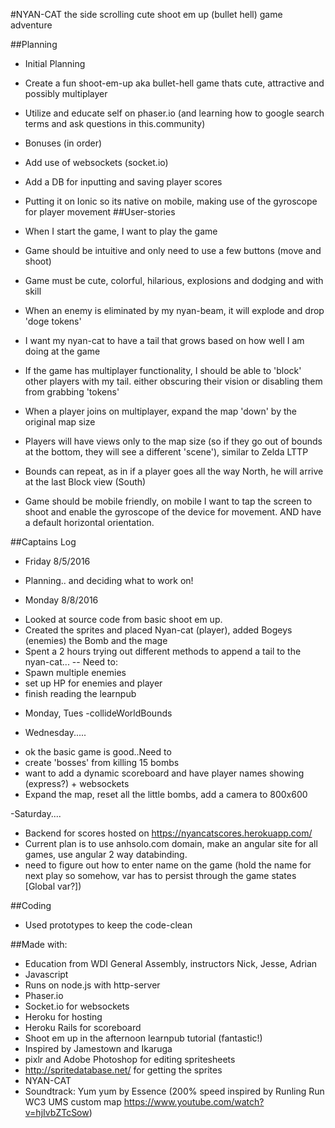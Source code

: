 #NYAN-CAT the side scrolling cute shoot em up (bullet hell) game adventure

##Planning
- Initial Planning
* Create a fun shoot-em-up aka bullet-hell game thats cute, attractive and possibly multiplayer

* Utilize and educate self on phaser.io (and learning how to google search terms and ask questions in this.community)

- Bonuses (in order)

* Add use of websockets (socket.io)

* Add a DB for inputting and saving player scores

* Putting it on Ionic so its native on mobile, making use of the gyroscope for player movement
##User-stories
* When I start the game, I want to play the game

* Game should be intuitive and only need to use a few buttons (move and shoot)

* Game must be cute, colorful, hilarious, explosions and dodging and with skill

* When an enemy is eliminated by my nyan-beam, it will explode and drop 'doge tokens'

* I want my nyan-cat to have a tail that grows based on how well I am doing at the game

* If the game has multiplayer functionality, I should be able to 'block' other players with my tail. either obscuring their vision or disabling them from grabbing 'tokens'

* When a player joins on multiplayer, expand the map 'down' by the original map size

* Players will have views only to the map size (so if they go out of bounds at the bottom, they will see a different 'scene'), similar to Zelda LTTP

* Bounds can repeat, as in if a player goes all the way North, he will arrive at the last Block view (South)

* Game should be mobile friendly, on mobile I want to tap the screen to shoot and enable the gyroscope of the device for movement. AND have a default horizontal orientation.


##Captains Log
- Friday 8/5/2016
* Planning.. and deciding what to work on!
- Monday 8/8/2016
* Looked at source code from basic shoot em up.
* Created the sprites and placed Nyan-cat (player), added Bogeys (enemies) the Bomb and the mage
* Spent a 2 hours trying out different methods to append a tail to the nyan-cat...
-- Need to:
* Spawn multiple enemies
* set up HP for enemies and player
* finish reading the learnpub


- Monday, Tues -collideWorldBounds


- Wednesday.....
* ok the basic game is good..Need to
* create 'bosses' from killing 15 bombs
* want to add a dynamic scoreboard and have player names showing (express?) + websockets
* Expand the map, reset all the little bombs, add a camera to 800x600


-Saturday....
* Backend for scores hosted on https://nyancatscores.herokuapp.com/
* Current plan is to use anhsolo.com domain, make an angular site for all games, use angular 2 way databinding.
* need to figure out how to enter name on the game (hold the name for next play so somehow, var has to persist through the game states [Global var?])


##Coding
* Used prototypes to keep the code-clean


##Made with:
- Education from WDI General Assembly, instructors Nick, Jesse, Adrian
- Javascript
- Runs on node.js with http-server
- Phaser.io
- Socket.io for websockets
- Heroku for hosting
- Heroku Rails for scoreboard
- Shoot em up in the afternoon learnpub tutorial (fantastic!)
- Inspired by Jamestown and Ikaruga
- pixlr and Adobe Photoshop for editing spritesheets
- http://spritedatabase.net/ for getting the sprites
- NYAN-CAT
- Soundtrack: Yum yum by Essence (200% speed inspired by Runling Run WC3 UMS  custom map https://www.youtube.com/watch?v=hjIvbZTcSow)
